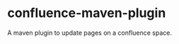 confluence-maven-plugin
=======================

A maven plugin to update pages on a confluence space.
